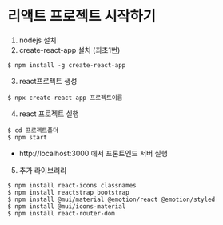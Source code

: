 # 리액트 프로젝트 시작하기


1. nodejs 설치
2. create-react-app 설치 (최초1번)
``` 
$ npm install -g create-react-app
```

3. react프로젝트 생성
```
$ npx create-react-app 프로젝트이름
```

4. react 프로젝트 실행
```
$ cd 프로젝트폴더
$ npm start
```
- http://localhost:3000 에서 프론트엔드 서버 실행

5. 추가 라이브러리
```
$ npm install react-icons classnames
$ npm install reactstrap bootstrap
$ npm install @mui/material @emotion/react @emotion/styled
$ npm install @mui/icons-material
$ npm install react-router-dom

```
